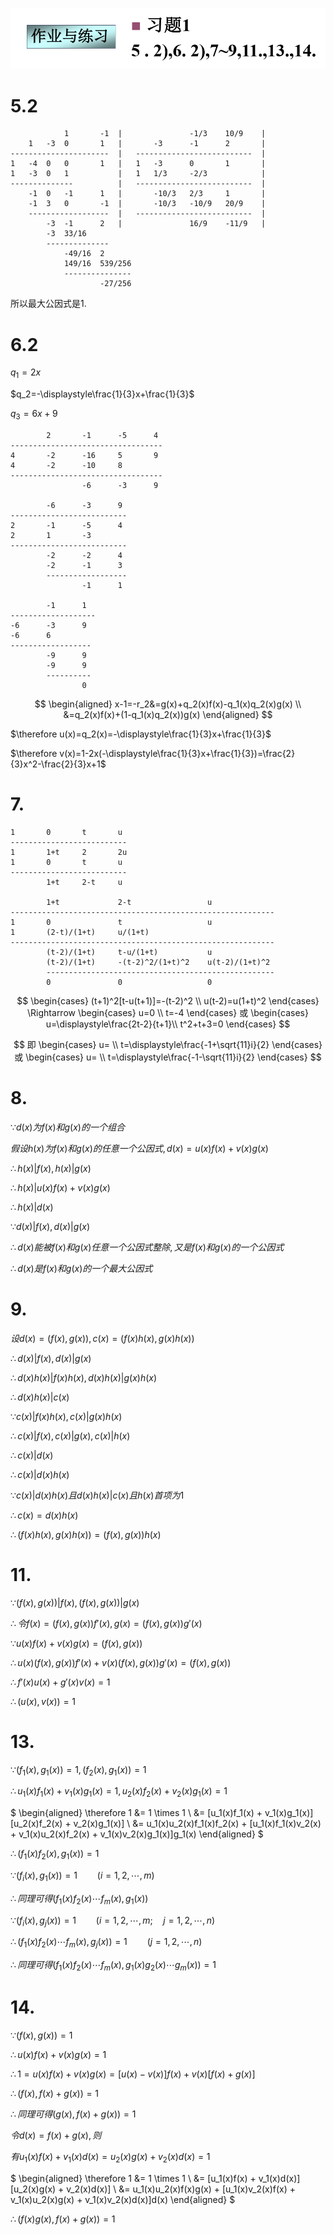 ![](2020-10-14-18-38-42.png)

# 5.2

                1       -1  |               -1/3    10/9    |   
        1   -3  0       1   |       -3      -1      2       |
    ----------------------  |   --------------------------  |
    1   -4  0   0       1   |   1   -3      0       1       |
    1   -3  0   1           |   1   1/3     -2/3            |
    --------------          |   --------------------------  |
        -1  0   -1      1   |       -10/3   2/3     1       |
        -1  3   0       -1  |       -10/3   -10/9   20/9    |
        ------------------  |   --------------------------  |
            -3  -1      2   |               16/9    -11/9   |
            -3  33/16
            --------------
                -49/16  2
                149/16  539/256
                ---------------
                        -27/256

所以最大公因式是1.

# 6.2

$q_1=2x$

$q_2=-\displaystyle\frac{1}{3}x+\frac{1}{3}$

$q_3=6x+9$

            2       -1      -5      4
    ----------------------------------
    4       -2      -16     5       9
    4       -2      -10     8
    ----------------------------------
                    -6      -3      9

            -6      -3      9
    --------------------------
    2       -1      -5      4
    2       1       -3
    --------------------------
            -2      -2      4
            -2      -1      3
            ------------------
                    -1      1

            -1      1
    -------------------
    -6      -3      9
    -6      6
    ------------------
            -9      9
            -9      9
            ----------
                    0


$$
\begin{aligned}
x-1=-r_2&=g(x)+q_2(x)f(x)-q_1(x)q_2(x)g(x) \\
&=q_2(x)f(x)+(1-q_1(x)q_2(x))g(x)
\end{aligned}
$$

$\therefore u(x)=q_2(x)=-\displaystyle\frac{1}{3}x+\frac{1}{3}$

$\therefore v(x)=1-2x(-\displaystyle\frac{1}{3}x+\frac{1}{3})=\frac{2}{3}x^2-\frac{2}{3}x+1$


# 7.

    1       0       t       u
    --------------------------
    1       1+t     2       2u
    1       0       t       u
    --------------------------
            1+t     2-t     u

            1+t             2-t                 u
    -----------------------------------------------------------
    1       0               t                   u
    1       (2-t)/(1+t)     u/(1+t)
    -----------------------------------------------------------
            (t-2)/(1+t)     t-u/(1+t)           u
            (t-2)/(1+t)     -(t-2)^2/(1+t)^2    u(t-2)/(1+t)^2
            ---------------------------------------------------
            0               0                   0

$$
\begin{cases}
(t+1)^2[t-u(t+1)]=-(t-2)^2 \\
u(t-2)=u(1+t)^2
\end{cases}
\Rightarrow
\begin{cases}
u=0 \\
t=-4
\end{cases}
或
\begin{cases}
u=\displaystyle\frac{2t-2}{t+1}\\
t^2+t+3=0
\end{cases}
$$

$$
即
\begin{cases}
u= \\
t=\displaystyle\frac{-1+\sqrt{11}i}{2}
\end{cases}
或
\begin{cases}
u= \\
t=\displaystyle\frac{-1-\sqrt{11}i}{2}
\end{cases}
$$


# 8.

$\because d(x)为f(x)和g(x)的一个组合$

$假设h(x)为f(x)和g(x)的任意一个公因式, d(x)=u(x)f(x)+v(x)g(x)$

$\therefore h(x)|f(x), h(x)|g(x)$

$\therefore h(x)|u(x)f(x)+v(x)g(x)$

$\therefore h(x)|d(x)$

$\because d(x)|f(x), d(x)|g(x)$

$\therefore d(x)能被f(x)和g(x)任意一个公因式整除, 又是f(x)和g(x)的一个公因式$

$\therefore d(x)是f(x)和g(x)的一个最大公因式$


# 9.

$设d(x)=(f(x), g(x)), c(x)=(f(x)h(x), g(x)h(x))$

$\therefore d(x)|f(x), d(x)|g(x)$

$\therefore d(x)h(x)|f(x)h(x), d(x)h(x)|g(x)h(x)$

$\therefore d(x)h(x)|c(x)$

$\because c(x)|f(x)h(x), c(x)|g(x)h(x)$

$\therefore c(x)|f(x), c(x)|g(x), c(x)|h(x)$

$\therefore c(x)|d(x)$

$\therefore c(x)|d(x)h(x)$

$\because c(x)|d(x)h(x) 且 d(x)h(x)|c(x) 且 h(x)首项为1$

$\therefore c(x)=d(x)h(x)$

$\therefore (f(x)h(x), g(x)h(x))=(f(x), g(x))h(x)$


# 11.

$\because (f(x),g(x))|f(x), (f(x),g(x))|g(x)$

$\therefore 令f(x)=(f(x),g(x))f'(x), g(x)=(f(x),g(x))g'(x)$

$\because u(x)f(x)+v(x)g(x)=(f(x), g(x))$

$\therefore u(x)(f(x),g(x))f'(x)+v(x)(f(x),g(x))g'(x)=(f(x), g(x))$

$\therefore f'(x)u(x)+g'(x)v(x)=1$

$\therefore (u(x), v(x))=1$

# 13.

$\because (f_1(x), g_1(x))=1, (f_2(x), g_1(x))=1$

$\therefore u_1(x)f_1(x) + v_1(x)g_1(x)=1, u_2(x)f_2(x) + v_2(x)g_1(x)=1$

$
\begin{aligned}
\therefore 1 &= 1 \times 1 \\
&= [u_1(x)f_1(x) + v_1(x)g_1(x)][u_2(x)f_2(x) + v_2(x)g_1(x)] \\
&= u_1(x)u_2(x)f_1(x)f_2(x) + [u_1(x)f_1(x)v_2(x) + v_1(x)u_2(x)f_2(x) +  v_1(x)v_2(x)g_1(x)]g_1(x)
\end{aligned}
$

$\therefore (f_1(x)f_2(x), g_1(x))=1$

$\because (f_i(x), g_1(x))=1 \qquad (i=1,2,\cdots, m)$

$\therefore 同理可得 (f_1(x)f_2(x)\cdots f_m(x), g_1(x))$

$\because (f_i(x), g_j(x))=1 \qquad (i=1,2,\cdots, m; \quad j=1,2,\cdots, n)$

$\therefore (f_1(x)f_2(x)\cdots f_m(x), g_j(x))=1 \qquad (j=1,2,\cdots, n)$

$\therefore 同理可得 (f_1(x)f_2(x)\cdots f_m(x), g_1(x)g_2(x)\cdots g_m(x))=1$

# 14.

$\because (f(x), g(x))=1$

$\therefore u(x)f(x)+v(x)g(x)=1$

$\therefore 1=u(x)f(x)+v(x)g(x)=[u(x)-v(x)]f(x) + v(x)[f(x) + g(x)]$

$\therefore (f(x), f(x)+g(x)) = 1$

$\therefore 同理可得 (g(x), f(x)+g(x)) = 1$

$令d(x)=f(x)+g(x), 则$

$有u_1(x)f(x) + v_1(x)d(x)=u_2(x)g(x) + v_2(x)d(x)=1$

$
\begin{aligned}
\therefore 1 &= 1 \times 1 \\
&= [u_1(x)f(x) + v_1(x)d(x)][u_2(x)g(x) + v_2(x)d(x)] \\
&= u_1(x)u_2(x)f(x)g(x) + [u_1(x)v_2(x)f(x) + v_1(x)u_2(x)g(x) +  v_1(x)v_2(x)d(x)]d(x)
\end{aligned}
$

$\therefore (f(x)g(x), f(x)+g(x))=1$